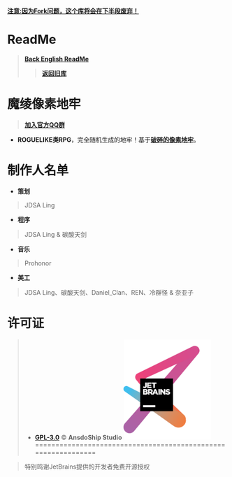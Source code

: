 [**注意:因为Fork问题，这个库将会在下半段废弃！**]("#")
# ReadMe
> [**Back English ReadMe**](https://github.com/AnsdoShip/Magic-Ling-Pixel-Dungeon-Ling/blob/main/README.md)
> > [**返回旧库**](https://github.com/AnsdoShip/MagicLingPixelDungeon/)
# 魔绫像素地牢
> [**加入官方QQ群**](https://jq.qq.com/?_wv=1027&k=R7ZXeEQM)

* **ROGUELIKE类RPG**，完全随机生成的地牢！基于[**破碎的像素地牢**](https://github.com/AnsdoShip/Magic-Ling-Pixel-Dungeon-Ling/blob/main/LICENSE)。

# 制作人名单

* **策划**</br>
> JDSA Ling
* **程序**</br>
> JDSA Ling & 碳酸天剑
* **音乐**</br>
> Prohonor
* **美工**</br>
> JDSA Ling、碳酸天剑、Daniel_Clan、REN、冷群怪 & 奈亚子

# 许可证
> * [**GPL-3.0**](https://github.com/AnsdoShip/Magic-Ling-Pixel-Dungeon-Ling/blob/main/LICENSE.txt) © **AnsdoShip Studio**
[<img src="core/src/main/assets/jetbrains-variant-3.png" width="200"/>](https://www.jetbrains.com/?from=mlpd)
==============================================================

> 特别鸣谢JetBrains提供的开发者免费开源授权
